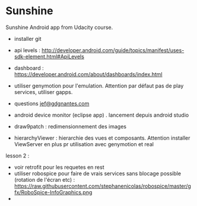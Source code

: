 # Sunshine
Sunshine Android app from Udacity course.


- installer git

- api levels : http://developer.android.com/guide/topics/manifest/uses-sdk-element.html#ApiLevels

- dashboard : https://developer.android.com/about/dashboards/index.html

- utiliser genymotion pour l'emulation. Attention par défaut pas de play services, utiliser gapps.

- questions jef@gdgnantes.com

- android device monitor (eclipse app) . lancement depuis android studio

- draw9patch : redimensionnement des images

- hierarchyViewer : hierarchie des vues et composants. Attention installer ViewServer en plus pr utilisation avec genymotion et real

lesson 2 :

- voir retrofit pour les requetes en rest
- utiliser robospice pour faire de vrais services sans blocage possible (rotation de l'écran etc) : https://raw.githubusercontent.com/stephanenicolas/robospice/master/gfx/RoboSpice-InfoGraphics.png 
- 
